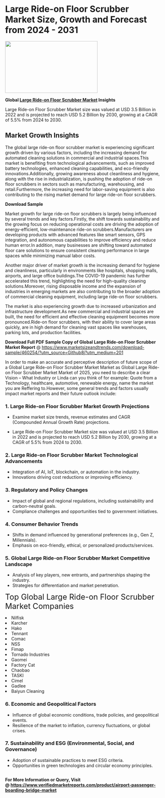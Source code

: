 <H1>Large Ride-on Floor Scrubber Market Size, Growth and Forecast from 2024 - 2031</H1><img class="aligncenter size-medium wp-image-584254" src="https://thirdeyenews.in/wp-content/uploads/2024/09/Global-Market-Research-300x168.jpeg" alt="" width="300" height="168" /><p><strong>Global&nbsp;<a href="https://www.marketsizeandtrends.com/download-sample/460254/?utm_source=Github8j?utm_medium=201">Large Ride-on Floor Scrubber Market</a> Insights</strong></p><p>Large Ride-on Floor Scrubber Market size was valued at USD 3.5 Billion in 2022 and is projected to reach USD 5.2 Billion by 2030, growing at a CAGR of 5.5% from 2024 to 2030.</p><p><h2>Market Growth Insights</h2> <p>The global large ride-on floor scrubber market is experiencing significant growth driven by various factors, including the increasing demand for automated cleaning solutions in commercial and industrial spaces.This market is benefiting from technological advancements, such as improved battery technologies, enhanced cleaning capabilities, and eco-friendly innovations.Additionally, growing awareness about cleanliness and hygiene, along with the rise in industrialization, is pushing the adoption of ride-on floor scrubbers in sectors such as manufacturing, warehousing, and retail.Furthermore, the increasing need for labor-saving equipment is also contributing to the rising market demand for large ride-on floor scrubbers.</p> <p><strong>Download Sample</strong></p> <p>Market growth for large ride-on floor scrubbers is largely being influenced by several trends and key factors.Firstly, the shift towards sustainability and the growing focus on reducing operational costs are driving the adoption of energy-efficient, low-maintenance ride-on scrubbers.Manufacturers are developing products with advanced features like smart sensors, GPS integration, and autonomous capabilities to improve efficiency and reduce human error.In addition, many businesses are shifting toward automated floor care solutions to ensure consistent cleaning performance in large spaces while minimizing manual labor costs.</p> <p>Another major driver of market growth is the increasing demand for hygiene and cleanliness, particularly in environments like hospitals, shopping malls, airports, and large office buildings.The COVID-19 pandemic has further accelerated this trend, highlighting the need for high-quality cleaning solutions.Moreover, rising disposable income and the expansion of industries in emerging markets are also contributing to the broader adoption of commercial cleaning equipment, including large ride-on floor scrubbers.</p> <p>The market is also experiencing growth due to increased urbanization and infrastructure development.As new commercial and industrial spaces are built, the need for efficient and effective cleaning equipment becomes more pronounced.Ride-on floor scrubbers, with their ability to cover large areas quickly, are in high demand for cleaning vast spaces like warehouses, parking lots, and production facilities.</p> <p><span class=""><strong>Download Full PDF Sample Copy of Global Large Ride-on Floor Scrubber Market Report</strong> @ <a href="https://www.marketsizeandtrends.com/download-sample/460254/?utm_source=Github8j?utm_medium=201" target="_blank">https://www.marketsizeandtrends.com/download-sample/460254/?utm_source=Github8j?utm_medium=201</a></span></p><p>In order to make an accurate and perceptive description of future scope of a Global&nbsp;Large Ride-on Floor Scrubber Market Market as Global&nbsp;Large Ride-on Floor Scrubber Market Market of 2025, you need to describe a clear Vision &ndash; What Industry or Linda can you think of for example: Quote from a Technology, healthcare, automotive, renewable energy, name the market you are Reffering to.However, some general trends and factors usually impact market reports and their future outlook include:</p><h3>1.&nbsp;<strong>Large Ride-on Floor Scrubber Market Growth Projections</strong></h3><ul><li>Examine market size trends, revenue estimates and CAGR (Compounded Annual Growth Rate) projections.</li><li><p>Large Ride-on Floor Scrubber Market size was valued at USD 3.5 Billion in 2022 and is projected to reach USD 5.2 Billion by 2030, growing at a CAGR of 5.5% from 2024 to 2030.</p></li></ul><h3>2.&nbsp;<strong>Large Ride-on Floor Scrubber Market Technological Advancements</strong></h3><ul><li>Integration of AI, IoT, blockchain, or automation in the industry.</li><li>Innovations driving cost reductions or improving efficiency.</li></ul><h3>3.&nbsp;<strong>Regulatory and Policy Changes</strong></h3><ul><li>Impact of global and regional regulations, including sustainability and carbon-neutral goals.</li><li>Compliance challenges and opportunities tied to government initiatives.</li></ul><h3>4.&nbsp;<strong>Consumer Behavior Trends</strong></h3><ul><li>Shifts in demand influenced by generational preferences (e.g., Gen Z, Millennials).</li><li>Emphasis on eco-friendly, ethical, or personalized products/services.</li></ul><h3>5.&nbsp;<strong>Global Large Ride-on Floor Scrubber Market Competitive Landscape</strong></h3><ul><li>Analysis of key players, new entrants, and partnerships shaping the industry.</li><li>Strategies for differentiation and market penetration.</li></ul><p data-pm-slice="1 1 []"><span style="color: inherit; font-family: inherit; font-size: 25px;">Top Global Large Ride-on Floor Scrubber Market Companies</span></p><div class="" data-test-id=""><p><li>Nilfisk</li><li> Karcher</li><li> Hako</li><li> Tennant</li><li> Comac</li><li> NSS</li><li> Fimap</li><li> Tornado Industries</li><li> Gaomei</li><li> Factory Cat</li><li> Chaobao</li><li> TASKI</li><li> Cimel</li><li> Gadlee</li><li> Baiyun Cleaning</li></p></div><h3>6.&nbsp;<strong>Economic and Geopolitical Factors</strong></h3><ul><li>Influence of global economic conditions, trade policies, and geopolitical events.</li><li>Resilience of the market to inflation, currency fluctuations, or global crises.</li></ul><h3>7.&nbsp;<strong>Sustainability and ESG (Environmental, Social, and Governance)</strong></h3><ul><li>Adoption of sustainable practices to meet ESG criteria.</li><li>Opportunities in green technologies and circular economy principles.</li></ul><h2><strong style="font-size: 14px;">For More Information or Query, Visit @&nbsp;</strong><a style="background-color: #ffffff; font-size: 14px;" href="https://www.marketsizeandtrends.com/report/large-ride-on-floor-scrubber-market/" target="_blank">https://www.verifiedmarketreports.com/product/airport-passenger-boarding-bridge-market</a></h2>